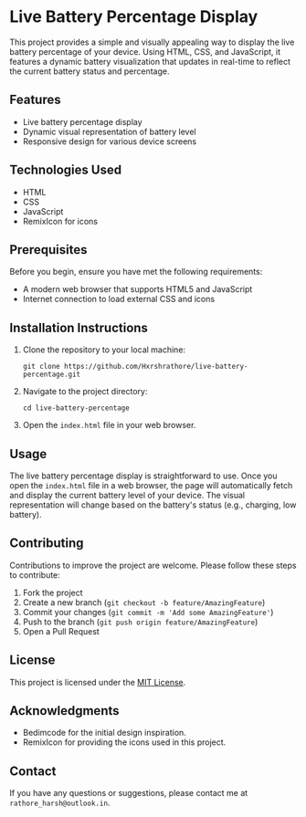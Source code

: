 # Live Battery Percentage Display

This project provides a simple and visually appealing way to display the live battery percentage of your device. Using HTML, CSS, and JavaScript, it features a dynamic battery visualization that updates in real-time to reflect the current battery status and percentage.

## Features

- Live battery percentage display
- Dynamic visual representation of battery level
- Responsive design for various device screens

## Technologies Used

- HTML
- CSS
- JavaScript
- RemixIcon for icons

## Prerequisites

Before you begin, ensure you have met the following requirements:
- A modern web browser that supports HTML5 and JavaScript
- Internet connection to load external CSS and icons

## Installation Instructions

1. Clone the repository to your local machine:
   ```
   git clone https://github.com/Hxrshrathore/live-battery-percentage.git
   ```
2. Navigate to the project directory:
   ```
   cd live-battery-percentage
   ```
3. Open the `index.html` file in your web browser.

## Usage

The live battery percentage display is straightforward to use. Once you open the `index.html` file in a web browser, the page will automatically fetch and display the current battery level of your device. The visual representation will change based on the battery's status (e.g., charging, low battery).

## Contributing

Contributions to improve the project are welcome. Please follow these steps to contribute:

1. Fork the project
2. Create a new branch (`git checkout -b feature/AmazingFeature`)
3. Commit your changes (`git commit -m 'Add some AmazingFeature'`)
4. Push to the branch (`git push origin feature/AmazingFeature`)
5. Open a Pull Request

## License

This project is licensed under the [MIT License](LICENSE).

## Acknowledgments

- Bedimcode for the initial design inspiration.
- RemixIcon for providing the icons used in this project.

## Contact

If you have any questions or suggestions, please contact me at `rathore_harsh@outlook.in`.
